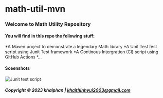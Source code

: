 # math-util-mvn
### Welcome to Math Utility Repository

#### You will find in this repo the following stuff:

*A Maven project to demonstrate a legendary Math library
*A Unit Test test script using Junit Test framework
*A Continous Intergration (CI) script using GitHub Actions
*...

#### Sceenshots 
![Junit test script]()

##### Copyright &#169; 2023 khaiphan | khaithinhvui2003@gmail.com
